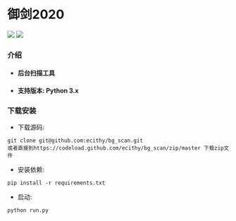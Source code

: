 # 御剑2020 
![](https://img.shields.io/badge/PoweredBy-mufeng-green.svg)
[![](https://img.shields.io/badge/language-Python-green.svg)](https://github.com/jhao104/proxy_pool)

### 介绍

- #### 后台扫描工具

- #### 支持版本: Python 3.x

### 下载安装

- 下载源码:

```
git clone git@github.com:ecithy/bg_scan.git
或者直接到https://codeload.github.com/ecithy/bg_scan/zip/master 下载zip文件
```

- 安装依赖:

```
pip install -r requirements.txt
```

-   启动:

```
python run.py
```
